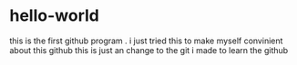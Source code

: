 # hello-world
this is the first github program . i just tried this to make myself  convinient about this github
this is just an change to the git i made to learn the github
